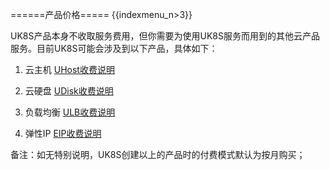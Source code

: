 ======产品价格=====
{{indexmenu_n>3}}


UK8S产品本身不收取服务费用，但你需要为使用UK8S服务而用到的其他云产品服务。目前UK8S可能会涉及到以下产品，具体如下：

1. 云主机  [UHost收费说明](/compute/uhost/price)

2. 云硬盘  [UDisk收费说明](/storage_cdn/udisk/price)

3. 负载均衡   [ULB收费说明](/network/ulb/price)

4. 弹性IP    [EIP收费说明](/network/unet/eip_price)

备注：如无特别说明，UK8S创建以上的产品时的付费模式默认为按月购买；